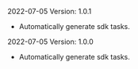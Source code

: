 2022-07-05 Version: 1.0.1
- Automatically generate sdk tasks.

2022-07-05 Version: 1.0.0
- Automatically generate sdk tasks.

